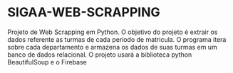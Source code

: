 # SIGAA-WEB-SCRAPPING
Projeto de Web Scrapping em Python. O objetivo do projeto é extrair os dados referente as turmas de cada período de matricula. O programa itera sobre cada departamento e armazena os dados de suas turmas em um banco de dados relacional. O projeto usará a biblioteca python BeautifulSoup e o Firebase
